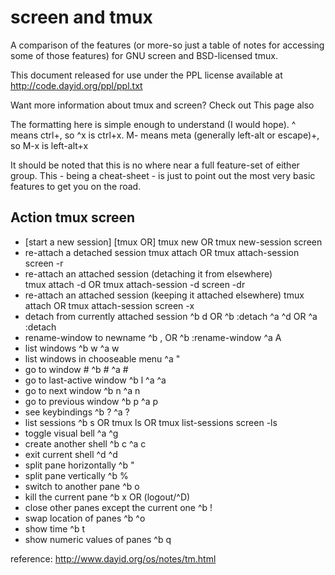 # screen and tmux

A comparison of the features (or more-so just a table of notes for accessing some of those features) for GNU screen and BSD-licensed tmux.

This document released for use under the PPL license available at http://code.dayid.org/ppl/ppl.txt

Want more information about tmux and screen? Check out This page also

The formatting here is simple enough to understand (I would hope). ^ means ctrl+, so ^x is ctrl+x. M- means meta (generally left-alt or escape)+, so M-x is left-alt+x

It should be noted that this is no where near a full feature-set of either group. This - being a cheat-sheet - is just to point out the most very basic features to get you on the road.

## Action                                  tmux                screen
* [start a new session]	[tmux OR]
                                        tmux new OR
                                        tmux new-session	  screen
* re-attach a detached session	          tmux attach OR
                                        tmux attach-session	screen -r
* re-attach an attached session (detaching it from elsewhere)	
                                        tmux attach -d OR
                                        tmux attach-session -d	screen -dr
* re-attach an attached session (keeping it attached elsewhere)	
                                        tmux attach OR
                                        tmux attach-session	screen -x
* detach from currently attached session	^b d OR
                                        ^b :detach	^a ^d OR
                                        ^a :detach
* rename-window to newname	              ^b , <newname> OR
                                        ^b :rename-window <newname>	^a A <newname>
* list windows	                          ^b w	^a w
* list windows in chooseable menu		      ^a "
* go to window #	                        ^b #	^a #
* go to last-active window	              ^b l	^a ^a
* go to next window	                      ^b n	^a n
* go to previous window	                  ^b p	^a p
* see keybindings	                        ^b ?	^a ?
* list sessions	                          ^b s OR
                                        tmux ls OR
                                        tmux list-sessions	screen -ls
* toggle visual bell		                  ^a ^g
* create another shell	                  ^b c	^a c
* exit current shell	                    ^d	^d
* split pane horizontally	                ^b "	
* split pane vertically	                  ^b %	
* switch to another pane	                ^b o	
* kill the current pane	                  ^b x OR (logout/^D)	
* close other panes except the current one	^b !	
* swap location of panes	                ^b ^o	
* show time	                              ^b t	
* show numeric values of panes	          ^b q	



reference:
http://www.dayid.org/os/notes/tm.html
